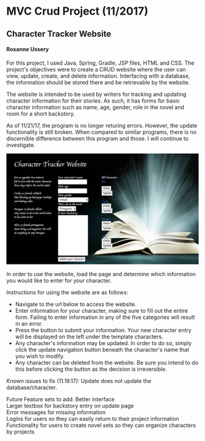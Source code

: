 # MVC Crud Project (11/2017)

<h2>Character Tracker Website</h2>
<h4>Rosanne Ussery</h4>

For this project, I used Java, Spring, Gradle, JSP files, HTML and CSS. The project's objectives were to create a CRUD website where the user can view, update, create, and delete information. Interfacing with a database, the information should be stored there and be retrievable by the website.

The website is intended to be used by writers for tracking and updating character information for their stories. As such, it has forms for basic character information such as name, age, gender, role in the novel and room for a short backstory.

As of 11/21/17, the program is no longer returing errors. However, the update functionality is still broken. When compared to similar programs, there is no discernible difference between this program and those. I will continue to investigate. 

<img src="WebContent/CharacterScreenshot.png">

In order to use the website, load the page and determine which information you would like to enter for your character. 

Instructions for using the website are as follows:

* Navigate to the url below to access the website.
* Enter information for your character, making sure to fill out the entire form. Failing to enter information in any of the five categories will result in an error. 
* Press the button to submit your information. Your new character entry will be displayed on the left under the template characters.
* Any character's information may be updated. In order to do so, simply click the update navigation button beneath the character's name that you wish to modify. 
* Any character can be deleted from the website. Be sure you intend to do this before clicking the button as the decision is irreversible. 

Known issues to fix (11.19.17):
Update does not update the database/character.


Future Feature sets to add:
Better interface<br>
Larger textbox for backstory entry on update page<br>
Error messages for missing information<br>
Logins for users so they can easily return to their project information<br>
Functionality for users to create novel sets so they can organize characters by projects<br>

